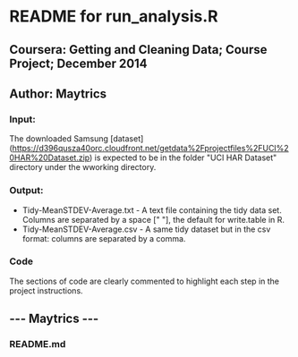 # README for run_analysis.R
## Coursera: Getting and Cleaning Data; Course Project; December 2014
## Author: Maytrics

### Input: 

The downloaded Samsung [dataset]
(https://d396qusza40orc.cloudfront.net/getdata%2Fprojectfiles%2FUCI%20HAR%20Dataset.zip) is expected to be in the folder "UCI HAR Dataset" directory under the wworking directory.

### Output: 
* Tidy-MeanSTDEV-Average.txt - A text file containing the tidy data set. Columns are separated by a space [" "], the default for write.table in R.
* Tidy-MeanSTDEV-Average.csv - A same tidy dataset but in the csv format: columns are separated by a comma. 

### Code
The sections of code are clearly commented to highlight each step in the project instructions.

## --- Maytrics ---
### README.md

